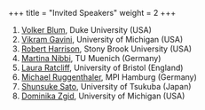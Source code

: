 +++
title = "Invited Speakers"
weight = 2
+++

<!---
To modify the speaker photo: 
1. add the picture into the `speaker-photos` folder; 
2. add `photo="speaker-photos/<file-name>"` to the shortcode call.
-->


1. [Volker Blum](https://mems.duke.edu/people/volker-blum/), Duke University (USA)
2. [Vikram Gavini](https://me.engin.umich.edu/people/faculty/vikram-gavini/), University of Michigan (USA)
3. [Robert Harrison](https://www.stonybrook.edu/faculty-directory/profile/robert-harrison), Stony Brook University (USA)
4. [Martina Nibbi](https://www.cs.cit.tum.de/en/sccs/people/martina-nibbi/), TU Muenich (Germany)
5. [Laura Ratcliff](https://www.bristol.ac.uk/people/person/Laura-Ratcliff-59a769ec-2b0b-4d09-84b4-546f7f9c340e/), University of Bristol (England)
6. [Michael Ruggenthaler](https://www.mpsd.mpg.de/person/42589/2736), MPI Hamburg (Germany)
7. [Shunsuke Sato](https://trios.tsukuba.ac.jp/en/researcher/0000004299), University of Tsukuba (Japan) 
8. [Dominika Zgid](https://lsa.umich.edu/chem/people/faculty/zgid.html), University of Michigan (USA)
   

